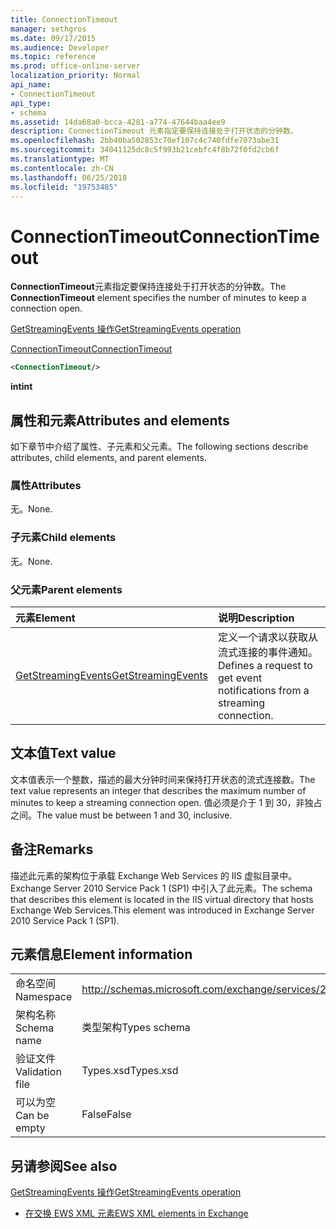 ```yaml
---
title: ConnectionTimeout
manager: sethgros
ms.date: 09/17/2015
ms.audience: Developer
ms.topic: reference
ms.prod: office-online-server
localization_priority: Normal
api_name:
- ConnectionTimeout
api_type:
- schema
ms.assetid: 14da68a0-bcca-4281-a774-47644baa4ee9
description: ConnectionTimeout 元素指定要保持连接处于打开状态的分钟数。
ms.openlocfilehash: 2bb40ba502853c70ef107c4c740fdfe7073abe31
ms.sourcegitcommit: 34041125dc8c5f993b21cebfc4f8b72f0fd2cb6f
ms.translationtype: MT
ms.contentlocale: zh-CN
ms.lasthandoff: 06/25/2018
ms.locfileid: "19753485"
---
```

# <a name="connectiontimeout"></a><span data-ttu-id="11dcb-103">ConnectionTimeout</span><span class="sxs-lookup"><span data-stu-id="11dcb-103">ConnectionTimeout</span></span>

<span data-ttu-id="11dcb-104">**ConnectionTimeout**元素指定要保持连接处于打开状态的分钟数。</span><span class="sxs-lookup"><span data-stu-id="11dcb-104">The **ConnectionTimeout** element specifies the number of minutes to keep a connection open.</span></span> 
  
[<span data-ttu-id="11dcb-105">GetStreamingEvents 操作</span><span class="sxs-lookup"><span data-stu-id="11dcb-105">GetStreamingEvents operation</span></span>](getstreamingevents-operation.md)
  
[<span data-ttu-id="11dcb-106">ConnectionTimeout</span><span class="sxs-lookup"><span data-stu-id="11dcb-106">ConnectionTimeout</span></span>](connectiontimeout.md)
  
```xml
<ConnectionTimeout/>
```

 <span data-ttu-id="11dcb-107">**int**</span><span class="sxs-lookup"><span data-stu-id="11dcb-107">**int**</span></span>
## <a name="attributes-and-elements"></a><span data-ttu-id="11dcb-108">属性和元素</span><span class="sxs-lookup"><span data-stu-id="11dcb-108">Attributes and elements</span></span>

<span data-ttu-id="11dcb-109">如下章节中介绍了属性、子元素和父元素。</span><span class="sxs-lookup"><span data-stu-id="11dcb-109">The following sections describe attributes, child elements, and parent elements.</span></span>
  
### <a name="attributes"></a><span data-ttu-id="11dcb-110">属性</span><span class="sxs-lookup"><span data-stu-id="11dcb-110">Attributes</span></span>

<span data-ttu-id="11dcb-111">无。</span><span class="sxs-lookup"><span data-stu-id="11dcb-111">None.</span></span>
  
### <a name="child-elements"></a><span data-ttu-id="11dcb-112">子元素</span><span class="sxs-lookup"><span data-stu-id="11dcb-112">Child elements</span></span>

<span data-ttu-id="11dcb-113">无。</span><span class="sxs-lookup"><span data-stu-id="11dcb-113">None.</span></span>
  
### <a name="parent-elements"></a><span data-ttu-id="11dcb-114">父元素</span><span class="sxs-lookup"><span data-stu-id="11dcb-114">Parent elements</span></span>

|<span data-ttu-id="11dcb-115">**元素**</span><span class="sxs-lookup"><span data-stu-id="11dcb-115">**Element**</span></span>|<span data-ttu-id="11dcb-116">**说明**</span><span class="sxs-lookup"><span data-stu-id="11dcb-116">**Description**</span></span>|
|:-----|:-----|
|[<span data-ttu-id="11dcb-117">GetStreamingEvents</span><span class="sxs-lookup"><span data-stu-id="11dcb-117">GetStreamingEvents</span></span>](getstreamingevents.md) <br/> |<span data-ttu-id="11dcb-118">定义一个请求以获取从流式连接的事件通知。</span><span class="sxs-lookup"><span data-stu-id="11dcb-118">Defines a request to get event notifications from a streaming connection.</span></span>  <br/> |
   
## <a name="text-value"></a><span data-ttu-id="11dcb-119">文本值</span><span class="sxs-lookup"><span data-stu-id="11dcb-119">Text value</span></span>

<span data-ttu-id="11dcb-120">文本值表示一个整数，描述的最大分钟时间来保持打开状态的流式连接数。</span><span class="sxs-lookup"><span data-stu-id="11dcb-120">The text value represents an integer that describes the maximum number of minutes to keep a streaming connection open.</span></span> <span data-ttu-id="11dcb-121">值必须是介于 1 到 30，非独占之间。</span><span class="sxs-lookup"><span data-stu-id="11dcb-121">The value must be between 1 and 30, inclusive.</span></span>
  
## <a name="remarks"></a><span data-ttu-id="11dcb-122">备注</span><span class="sxs-lookup"><span data-stu-id="11dcb-122">Remarks</span></span>

<span data-ttu-id="11dcb-123">描述此元素的架构位于承载 Exchange Web Services 的 IIS 虚拟目录中。Exchange Server 2010 Service Pack 1 (SP1) 中引入了此元素。</span><span class="sxs-lookup"><span data-stu-id="11dcb-123">The schema that describes this element is located in the IIS virtual directory that hosts Exchange Web Services.This element was introduced in Exchange Server 2010 Service Pack 1 (SP1).</span></span>
  
## <a name="element-information"></a><span data-ttu-id="11dcb-124">元素信息</span><span class="sxs-lookup"><span data-stu-id="11dcb-124">Element information</span></span>

|||
|:-----|:-----|
|<span data-ttu-id="11dcb-125">命名空间</span><span class="sxs-lookup"><span data-stu-id="11dcb-125">Namespace</span></span>  <br/> |http://schemas.microsoft.com/exchange/services/2006/types  <br/> |
|<span data-ttu-id="11dcb-126">架构名称</span><span class="sxs-lookup"><span data-stu-id="11dcb-126">Schema name</span></span>  <br/> |<span data-ttu-id="11dcb-127">类型架构</span><span class="sxs-lookup"><span data-stu-id="11dcb-127">Types schema</span></span>  <br/> |
|<span data-ttu-id="11dcb-128">验证文件</span><span class="sxs-lookup"><span data-stu-id="11dcb-128">Validation file</span></span>  <br/> |<span data-ttu-id="11dcb-129">Types.xsd</span><span class="sxs-lookup"><span data-stu-id="11dcb-129">Types.xsd</span></span>  <br/> |
|<span data-ttu-id="11dcb-130">可以为空</span><span class="sxs-lookup"><span data-stu-id="11dcb-130">Can be empty</span></span>  <br/> |<span data-ttu-id="11dcb-131">False</span><span class="sxs-lookup"><span data-stu-id="11dcb-131">False</span></span>  <br/> |
   
## <a name="see-also"></a><span data-ttu-id="11dcb-132">另请参阅</span><span class="sxs-lookup"><span data-stu-id="11dcb-132">See also</span></span>



[<span data-ttu-id="11dcb-133">GetStreamingEvents 操作</span><span class="sxs-lookup"><span data-stu-id="11dcb-133">GetStreamingEvents operation</span></span>](getstreamingevents-operation.md)


- [<span data-ttu-id="11dcb-134">在交换 EWS XML 元素</span><span class="sxs-lookup"><span data-stu-id="11dcb-134">EWS XML elements in Exchange</span></span>](ews-xml-elements-in-exchange.md)

